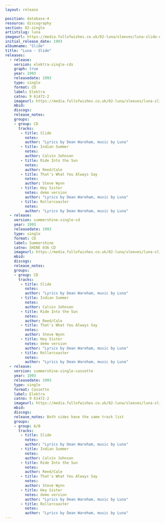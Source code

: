 ```yaml
---
layout: release

position: database-4
resource: discography
section: 02-single
artistslug: luna
imageurl: https://media.fullofwishes.co.uk/02-luna/sleeves/luna-slide-ep.jpg
initial_release_date: 1993
albumname: "Slide"
title: "Luna - Slide"
releases:
  - release:
    version: elektra-single-cds
    graph: true
    year: 1993
    releasedate: 1993
    type: single
    format: CD
    label: Elektra
    catno: 9 61472-2
    imageurl: https://media.fullofwishes.co.uk/02-luna/sleeves/luna-slide-ep.jpg
    mbid:
    discogs:
    release_notes:
    groups:
    - group: CD
      tracks:
       - title: Slide
         notes:
         author: "Lyrics by Dean Wareham, music by Luna"
       - title: Indian Summer
         notes:
         author: Calvin Johnson
       - title: Ride Into the Sun
         notes:
         author: Reed/Cale
       - title: That's What You Always Say
         notes:
         author: Steve Wynn
       - title: Hey Sister
         notes: demo version
         author: "Lyrics by Dean Wareham, music by Luna"
       - title: Rollercoaster
         notes:
         author: "Lyrics by Dean Wareham, music by Luna"
  - release:
    version: summershine-single-cd
    year: 1993
    releasedate: 1993
    type: single
    format: CD
    label: Summershine
    catno: SHINE 036 CD
    imageurl: https://media.fullofwishes.co.uk/02-luna/sleeves/luna-slide-ep.jpg
    mbid:
    discogs:
    release_notes:
    groups:
    - group: CD
      tracks:
       - title: Slide
         notes:
         author: "Lyrics by Dean Wareham, music by Luna"
       - title: Indian Summer
         notes:
         author: Calvin Johnson
       - title: Ride Into the Sun
         notes:
         author: Reed/Cale
       - title: That's What You Always Say
         notes:
         author: Steve Wynn
       - title: Hey Sister
         notes: demo version
         author: "Lyrics by Dean Wareham, music by Luna"
       - title: Rollercoaster
         notes:
         author: "Lyrics by Dean Wareham, music by Luna"
  - release:
    version: summershine-single-cassette
    year: 1993
    releasedate: 1993
    type: single
    format: Cassette
    label: Elektra
    catno: 9 61472-2
    imageurl: https://media.fullofwishes.co.uk/02-luna/sleeves/luna-slide-ep.jpg
    mbid:
    discogs:
    release_notes: Both sides have the same track list
    groups:
    - group: A/B
      tracks:
       - title: Slide
         notes:
         author: "Lyrics by Dean Wareham, music by Luna"
       - title: Indian Summer
         notes:
         author: Calvin Johnson
       - title: Ride Into the Sun
         notes:
         author: Reed/Cale
       - title: That's What You Always Say
         notes:
         author: Steve Wynn
       - title: Hey Sister
         notes: demo version
         author: "Lyrics by Dean Wareham, music by Luna"
       - title: Rollercoaster
         notes:
         author: "Lyrics by Dean Wareham, music by Luna"
---
```

